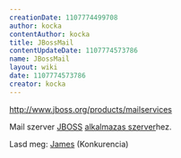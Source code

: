 ```yaml
---
creationDate: 1107774499708 
author: kocka 
contentAuthor: kocka 
title: JBossMail 
contentUpdateDate: 1107774573786 
name: JBossMail 
layout: wiki 
date: 1107774573786 
creator: kocka 
---
```

http://www.jboss.org/products/mailservices

Mail szerver [JBOSS](jboss.html) [alkalmazas szerver](Alkalmazas%20Szerver.html)hez.

Lasd meg: [James](james.html) (Konkurencia)
